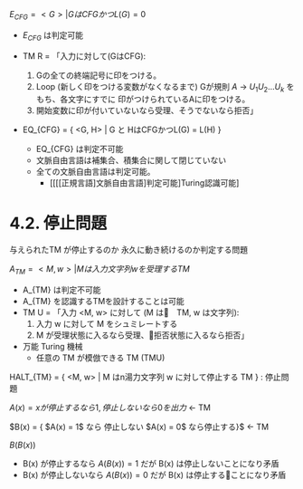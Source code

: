 $E_{CFG} = {<G> |  G は CFG かつ L(G) = 0}$

- $E_{CFG}$ は判定可能

- TM R = 「入力<G>に対して(GはCFG):

    1. Gの全ての終端記号に印をつける。
    2. Loop (新しく印をつける変数がなくなるまで)
        Gが規則 $A$ -> $U_1U_2...U_k$ をもち、各文字にすでに
        印がつけられているAに印をつける。
    3. 開始変数に印が付いていないなら受理、そうでないなら拒否」

- EQ_{CFG} = { <G, H> | G と HはCFGかつL(G) = L(H) }
    - EQ_{CFG} は判定不可能
    - 文脈自由言語は補集合、積集合に関して閉じていない
    - 全ての文脈自由言語は判定可能。
        - [[[[正規言語]文脈自由言語]判定可能]Turing認識可能]

# 4.2. 停止問題
与えられたTM が停止するのか
永久に動き続けるのか判定する問題

$A_{TM} = { <M, w> | M は入力文字列 w を受理する TM }$

- A_{TM} は判定不可能
- A_{TM} を認識するTMを設計することは可能
- TM U = 「入力 <M, w> に対して (M は　TM, w は文字列):
    1. 入力 w に対して M をシュミレートする
    2. M が受理状態に入るなら受理、拒否状態に入るなら拒否」
- 万能 Turing 機械
    - 任意の TM が模倣できる TM (TMU)

HALT_{TM} = { <M, w> | M はn湯力文字列 w に対して停止する TM } : 停止問題

$A(x) = { x が停止するなら1, 停止しないなら0 を出力}$  ← TM

$B(x) = { $A(x) = 1$ なら 停止しない $A(x) = 0$ なら停止する}$ ← TM

$B(B(x))$
- B(x) が停止するなら    $A(B(x)) = 1$ だが B(x) は停止しないことになり矛盾
- B(x) が停止しないなら  $A(B(x)) = 0$ だが B(x) は停止することになり矛盾
